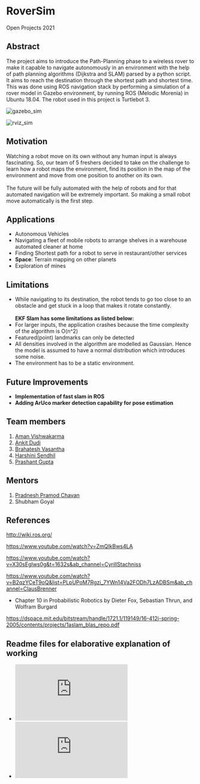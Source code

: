 # RoverSim
Open Projects 2021

## Abstract

The project aims to introduce the Path-Planning phase to a wireless rover to make it capable to navigate autonomously in an environment with the help of path planning algorithms (Dijkstra and SLAM) parsed by a python script. It aims to reach the destination through the shortest path and shortest time. This was done using ROS navigation stack by performing a simulation of a rover model in Gazebo environment, by running ROS (Melodic Morenia) in Ubuntu 18.04. The robot used in this project is Turtlebot 3.

![gazebo_sim](https://github.com/brahatesh/RoverSim-1/blob/main/Images%20and%20Videos/Gifs/gazebo_sim.gif "Simulation in Gazebo")

![rviz_sim](https://github.com/brahatesh/RoverSim-1/blob/main/Images%20and%20Videos/Gifs/rviz_sim.gif "Simulation in RViz")


## Motivation

<p>Watching a robot move on its own without any human input is always fascinating. So, our team of 5 freshers decided to take on the challenge to learn how a robot maps the environment, find its position in the map of the environment and move from one position to another on its own.<br><br>The future will be fully automated with the help of robots and for that automated navigation will be extremely important. So making a small robot move automatically is the first step.</p>

## Applications

* Autonomous Vehicles
* Navigating a fleet of mobile robots to arrange shelves in a warehouse automated cleaner at home
* Finding Shortest path for a robot to serve in restaurant/other services
* **Space**: Terrain mapping on other planets
* Exploration of mines

## Limitations

* While navigating to its destination, the robot tends to go too close to an obstacle and get stuck in a loop that makes it rotate constantly.<br><br>
**EKF Slam has some limitations as listed below:**
* For larger inputs, the application crashes because the time complexity of the algorithm is O(n^2)
* Featured(point) landmarks can only be detected
* All densities involved in the algorithm are modelled as Gaussian. Hence the model is assumed to have a normal distribution which introduces some noise.
* The environment has to be a static environment.

## Future Improvements
* **Implementation of fast slam in ROS**
* **Adding ArUco marker detection capability for pose estimation**


## Team members

1. [Aman Vishwakarma](https://github.com/aman-vishwakarma2024)
2. [Ankit Dudi](https://github.com/fanaticANKIT)
3. [Brahatesh Vasantha](https://github.com/brahatesh)
4. [Harshini Sendhil](https://github.com/cicadaa3301-harshini)
5. [Prashant Gupta](https://github.com/chill3010house)

## Mentors

1. [Pradnesh Pramod Chavan](https://github.com/theobscuredev)
2. Shubham Goyal

## References

<http://wiki.ros.org/>

<https://www.youtube.com/watch?v=ZmQIkBws4LA>

<https://www.youtube.com/watch?v=X30sEgIws0g&t=1632s&ab_channel=CyrillStachniss>

<https://www.youtube.com/watch?v=B2qzYCeT9oQ&list=PLpUPoM7Rgzi_7YWn14Va2FODh7LzADBSm&ab_channel=ClausBrenner>

* Chapter 10 in Probabilistic Robotics by Dieter Fox, Sebastian Thrun, and Wolfram Burgard

<https://dspace.mit.edu/bitstream/handle/1721.1/119149/16-412j-spring-2005/contents/projects/1aslam_blas_repo.pdf>

## Readme files for elaborative explanation of working

* ![Dijkstra_Path_Planning](https://github.com/brahatesh/RoverSim-1/blob/main/src/Dijkstra_Path_Planning/README.md)
* ![EKF_SLAM](https://github.com/brahatesh/RoverSim-1/blob/main/src/EKF%20SLAM/README.md)